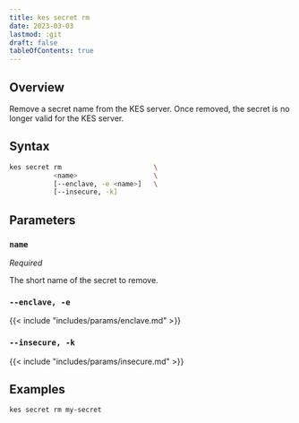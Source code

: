 ```yaml
---
title: kes secret rm
date: 2023-03-03
lastmod: :git
draft: false
tableOfContents: true
---
```


## Overview

Remove a secret name from the KES server.
Once removed, the secret is no longer valid for the KES server.

## Syntax

```sh
kes secret rm                       \
           <name>                   \
           [--enclave, -e <name>]   \
           [--insecure, -k]
```

## Parameters

### `name`

_Required_

The short name of the secret to remove.

### `--enclave, -e`

{{< include "includes/params/enclave.md" >}}

### `--insecure, -k`

{{< include "includes/params/insecure.md" >}}

## Examples

```sh {.copy}
kes secret rm my-secret
```